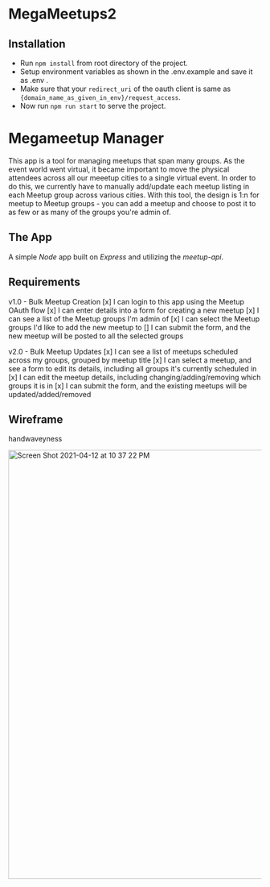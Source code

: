 # MegaMeetups2

## Installation 
- Run ```npm install``` from root directory of the project.
- Setup environment variables as shown in the .env.example and save it as .env .
- Make sure that your ```redirect_uri``` of the oauth client is same as ```{domain_name_as_given_in_env}/request_access```.
- Now run ```npm run start``` to serve the project. 

# Megameetup Manager

This app is a tool for managing meetups that span many groups. As the event world went virtual, it became important to move the physical attendees across all our meeetup cities to a single virtual event. In order to do this, we currently have to manually add/update each meetup listing in each Meetup group across various cities. With this tool, the design is 1:n for meetup to Meetup groups - you can add a meetup and choose to post it to as few or as many of the groups you're admin of.

## The App

A simple *Node* app built on *Express* and utilizing the *meetup-api*. 

## Requirements

v1.0 - Bulk Meetup Creation
[x] I can login to this app using the Meetup OAuth flow
[x] I can enter details into a form for creating a new meetup
[x] I can see a list of the Meetup groups I'm admin of
[x] I can select the Meetup groups I'd like to add the new meetup to
[] I can submit the form, and the new meetup will be posted to all the selected groups

v2.0 - Bulk Meetup Updates
[x] I can see a list of meetups scheduled across my groups, grouped by meetup title
[x] I can select a meetup, and see a form to edit its details, including all groups it's currently scheduled in
[x] I can edit the meetup details, including changing/adding/removing which groups it is in
[x] I can submit the form, and the existing meetups will be updated/added/removed

## Wireframe

handwaveyness

<img width="852" alt="Screen Shot 2021-04-12 at 10 37 22 PM" src="https://user-images.githubusercontent.com/50103/114488643-badd2700-9bdf-11eb-99d6-cec2535d92ab.png">
